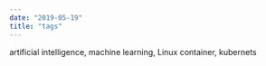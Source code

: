 ```yaml
---
date: "2019-05-19"
title: "tags"
---
```


artificial intelligence, machine learning, Linux container, kubernets
